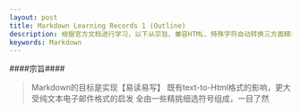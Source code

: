 ```yaml
---
layout: post
title: Markdown Learning Records 1 (Outline) 
description: 根据官方文档进行学习，以下从宗旨、兼容HTML、特殊字符自动转换三方面精简官方文档之内容 
keywords: Markdown
---
```


####宗旨####


> Markdown的目标是实现【易读易写】
> 既有text-to-Html格式的影响，更大受纯文本电子邮件格式的启发
> 全由一些精挑细选符号组成，一目了然

